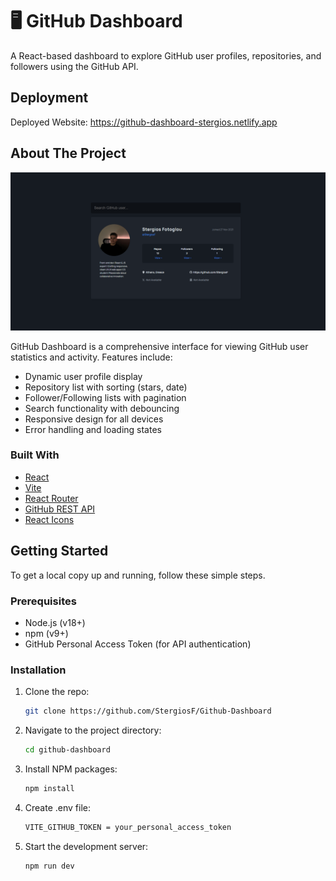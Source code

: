 # 🖥️ GitHub Dashboard

A React-based dashboard to explore GitHub user profiles, repositories, and followers using the GitHub API.

## Deployment

Deployed Website: https://github-dashboard-stergios.netlify.app

## About The Project

[![Dashboard Preview](public/dashboard_preview.png)](https://github-dashboard-stergios.netlify.app/)

GitHub Dashboard is a comprehensive interface for viewing GitHub user statistics and activity. Features include:

- Dynamic user profile display
- Repository list with sorting (stars, date)
- Follower/Following lists with pagination
- Search functionality with debouncing
- Responsive design for all devices
- Error handling and loading states

### Built With

- [React](https://reactjs.org/)
- [Vite](https://vitejs.dev/)
- [React Router](https://reactrouter.com/)
- [GitHub REST API](https://docs.github.com/en/rest)
- [React Icons](https://react-icons.github.io/react-icons/)

## Getting Started

To get a local copy up and running, follow these simple steps.

### Prerequisites

- Node.js (v18+)
- npm (v9+)
- GitHub Personal Access Token (for API authentication)

### Installation

1. Clone the repo:

   ```bash
   git clone https://github.com/StergiosF/Github-Dashboard
   ```

2. Navigate to the project directory:

   ```bash
   cd github-dashboard
   ```

3. Install NPM packages:

   ```bash
   npm install
   ```

4. Create .env file:

   ```bash
   VITE_GITHUB_TOKEN = your_personal_access_token
   ```

5. Start the development server:

   ```bash
   npm run dev
   ```
